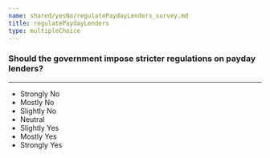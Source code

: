 ```yaml
---
name: shared/yesNo/regulatePaydayLenders_survey.md
title: regulatePaydayLenders
type: multipleChoice
---
```


### Should the government impose stricter regulations on payday lenders?

---

- Strongly No
- Mostly No
- Slightly No
- Neutral
- Slightly Yes
- Mostly Yes
- Strongly Yes

